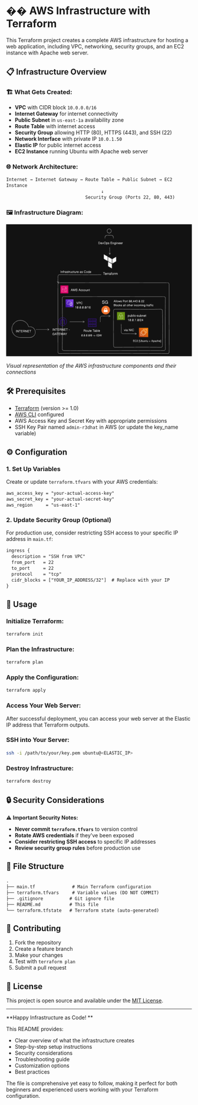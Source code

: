 # �� AWS Infrastructure with Terraform

This Terraform project creates a complete AWS infrastructure for hosting a web application, including VPC, networking, security groups, and an EC2 instance with Apache web server.

## 📋 Infrastructure Overview

### 🏗️ **What Gets Created:**
- **VPC** with CIDR block `10.0.0.0/16`
- **Internet Gateway** for internet connectivity
- **Public Subnet** in `us-east-1a` availability zone
- **Route Table** with internet access
- **Security Group** allowing HTTP (80), HTTPS (443), and SSH (22)
- **Network Interface** with private IP `10.0.1.50`
- **Elastic IP** for public internet access
- **EC2 Instance** running Ubuntu with Apache web server

### 🌐 **Network Architecture:**
```
Internet → Internet Gateway → Route Table → Public Subnet → EC2 Instance
                                    ↓
                              Security Group (Ports 22, 80, 443)
```

### 🖼️ **Infrastructure Diagram:**
![Infrastructure Diagram](InfraDiagram.png)

*Visual representation of the AWS infrastructure components and their connections*

## 🛠️ Prerequisites

- [Terraform](https://www.terraform.io/downloads.html) (version >= 1.0)
- [AWS CLI](https://aws.amazon.com/cli/) configured
- AWS Access Key and Secret Key with appropriate permissions
- SSH Key Pair named `admin-r3dhat` in AWS (or update the key_name variable)

## ⚙️ Configuration

### 1. **Set Up Variables**
Create or update `terraform.tfvars` with your AWS credentials:

```hcl
aws_access_key = "your-actual-access-key"
aws_secret_key = "your-actual-secret-key"
aws_region     = "us-east-1"
```

### 2. **Update Security Group (Optional)**
For production use, consider restricting SSH access to your specific IP address in `main.tf`:

```hcl
ingress {
  description = "SSH from VPC"
  from_port   = 22
  to_port     = 22
  protocol    = "tcp"
  cidr_blocks = ["YOUR_IP_ADDRESS/32"]  # Replace with your IP
}
```

## 🚀 Usage

### **Initialize Terraform:**
```bash
terraform init
```

### **Plan the Infrastructure:**
```bash
terraform plan
```

### **Apply the Configuration:**
```bash
terraform apply
```

### **Access Your Web Server:**
After successful deployment, you can access your web server at the Elastic IP address that Terraform outputs.

### **SSH into Your Server:**
```bash
ssh -i /path/to/your/key.pem ubuntu@<ELASTIC_IP>
```

### **Destroy Infrastructure:**
```bash
terraform destroy
```

## 🔒 Security Considerations

⚠️ **Important Security Notes:**
- **Never commit `terraform.tfvars`** to version control
- **Rotate AWS credentials** if they've been exposed
- **Consider restricting SSH access** to specific IP addresses
- **Review security group rules** before production use

## 📁 File Structure

```
.
├── main.tf              # Main Terraform configuration
├── terraform.tfvars     # Variable values (DO NOT COMMIT)
├── .gitignore          # Git ignore file
├── README.md           # This file
└── terraform.tfstate   # Terraform state (auto-generated)
```

## 🤝 Contributing

1. Fork the repository
2. Create a feature branch
3. Make your changes
4. Test with `terraform plan`
5. Submit a pull request

## 📄 License

This project is open source and available under the [MIT License](LICENSE).

---

**Happy Infrastructure as Code! **

This README provides:
- Clear overview of what the infrastructure creates
- Step-by-step setup instructions
- Security considerations
- Troubleshooting guide
- Customization options
- Best practices

The file is comprehensive yet easy to follow, making it perfect for both beginners and experienced users working with your Terraform configuration.
